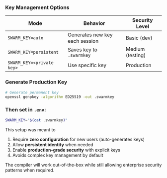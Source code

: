 ### Key Management Options

| Mode          | Behavior                          | Security Level |
|---------------|-----------------------------------|----------------|
| `SWARM_KEY=auto` | Generates new key each session    | Basic (dev)    |
| `SWARM_KEY=persistent` | Saves key to `.swarmkey` | Medium (testing) |
| `SWARM_KEY=<private key>` | Use specific key      | Production     |




### Generate Production Key
```bash
# Generate permanent key
openssl genpkey -algorithm ED25519 -out .swarmkey
```

### Then set in `.env`:
```bash
SWARM_KEY="$(cat .swarmkey)"
```


This setup was meant to 
1. Require **zero configuration** for new users (auto-generates keys)
2. Allow **persistent identity** when needed
3. Enable **production-grade security** with explicit keys
4. Avoids complex key management by default

The compiler will work out-of-the-box while still allowing enterprise security patterns when required.